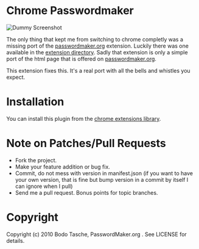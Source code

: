 # Chrome Passwordmaker

![Dummy Screenshot](http://img405.imageshack.us/img405/6676/bildschirmfoto20100418u.png)

The only thing that kept me from switching to chrome completly was a missing port of the <a href="http://passwordmaker.org/">passwordmaker.org</a>
extension. Luckily there was one available in the <a href="http://chrome.google.com/extensions/detail/doblembglfahhpiilfhajboogopikhcm">extension directory</a>.
Sadly that extension is only a simple port of the html page that is offered on <a href="http://passwordmaker.org/">passwordmaker.org</a>.

This extension fixes this. It's a real port with all the bells and whistles you expect.

# Installation

You can install this plugin from the <a href="https://chrome.google.com/extensions/detail/ocjkdaaapapjpmipmhiadedofjiokogj">chrome extensions library</a>.

# Note on Patches/Pull Requests

* Fork the project.
* Make your feature addition or bug fix.
* Commit, do not mess with version in manifest.json
  (if you want to have your own version, that is fine but bump version in a commit by itself I can ignore when I pull)
* Send me a pull request. Bonus points for topic branches.

# Copyright

Copyright (c) 2010 Bodo Tasche, PasswordMaker.org . See LICENSE for details.
